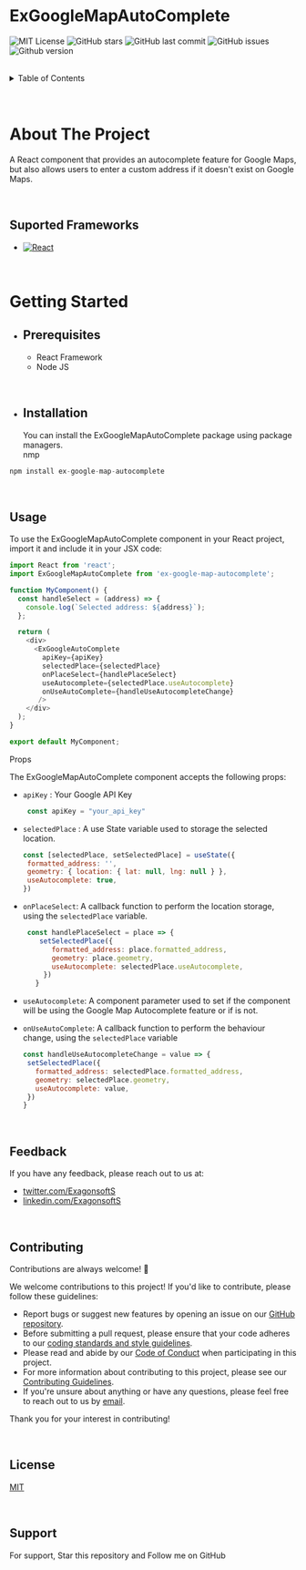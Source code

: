 <!-- PROJECT LOGO -->
# ExGoogleMapAutoComplete



![MIT License](https://img.shields.io/github/license/exagonsoft/ExGoogleMapAutoComplete)
![GitHub stars](https://img.shields.io/github/stars/exagonsoft/ExGoogleMapAutoComplete?style=flat)
![GitHub last commit](https://img.shields.io/github/last-commit/exagonsoft/ExGoogleMapAutoComplete)
![GitHub issues](https://img.shields.io/github/issues/exagonsoft/ExGoogleMapAutoComplete)
![Github version](https://img.shields.io/github/package-json/v/exagonsoft/ExGoogleMapAutoComplete/main)

<!-- CONTENT -->
<br />

<details>
  <summary>Table of Contents</summary>
  <ol>
    <li>
      <a href="#about-the-project">About The Project</a>
      <ul>
        <li><a href="#Suported-Frameworks">Supported Frameworks</a></li>
      </ul>
    </li>
    <li>
      <a href="#getting-started">Getting Started</a>
      <ul>
        <li><a href="#prerequisites">Prerequisites</a></li>
        <li><a href="#installation">Installation</a></li>
      </ul>
    </li>
    <li><a href="#usage">Usage</a></li>
    <li><a href="#contributing">Contributing</a></li>
    <li><a href="#license">License</a></li>
    <li><a href="#contact">Contact</a></li>
  </ol>
</details>
<br />

<!-- ABOUT THE PROJECT -->
<br />

# About The Project

A React component that provides an autocomplete feature for Google Maps, <br />
but also allows users to enter a custom address if it doesn't exist on Google Maps.

<!-- SUPPORTED FRAMEWORKS -->
<br />

## Suported Frameworks
  * [![React][React.js]][React-url]

<!-- GETTING STARTED -->
<br />

# Getting Started

<!-- PREREQUISITES -->


* ## Prerequisites
  * React Framework
  * Node JS

<!-- INSTALL -->
<br />

* ## Installation
  You can install the ExGoogleMapAutoComplete package using package managers.<br />
nmp
```js
npm install ex-google-map-autocomplete
```

<!-- USAGE -->
<br />

## Usage
To use the ExGoogleMapAutoComplete component in your React project, import it and include it in your JSX code:

```js
import React from 'react';
import ExGoogleMapAutoComplete from 'ex-google-map-autocomplete';

function MyComponent() {
  const handleSelect = (address) => {
    console.log(`Selected address: ${address}`);
  };

  return (
    <div>
      <ExGoogleAutoComplete
        apiKey={apiKey}
        selectedPlace={selectedPlace}
        onPlaceSelect={handlePlaceSelect}
        useAutocomplete={selectedPlace.useAutocomplete}
        onUseAutoComplete={handleUseAutocompleteChange}
       />
    </div>
  );
}

export default MyComponent;
```

Props

The ExGoogleMapAutoComplete component accepts the following props:

* `apiKey` : Your Google API Key
   ```js
    const apiKey = "your_api_key"
   ```
* `selectedPlace` : A use State variable used to storage the selected location.
   ```js
   const [selectedPlace, setSelectedPlace] = useState({
    formatted_address: '',
    geometry: { location: { lat: null, lng: null } },
    useAutocomplete: true,
  })
   ```

* `onPlaceSelect`: A callback function to perform the location storage, using the `selectedPlace` variable.
   ```js
    const handlePlaceSelect = place => {
       setSelectedPlace({
          formatted_address: place.formatted_address,
          geometry: place.geometry,
          useAutocomplete: selectedPlace.useAutocomplete,
        })
      }
   ```

* `useAutocomplete`: A component parameter used to set if the component will be using the Google Map Autocomplete feature or if is not.
* `onUseAutoComplete`: A callback function to perform the behaviour change, using the `selectedPlace` variable
   ```js
   const handleUseAutocompleteChange = value => {
    setSelectedPlace({
      formatted_address: selectedPlace.formatted_address,
      geometry: selectedPlace.geometry,
      useAutocomplete: value,
    })
  }
   ```

<!-- FEEDBACK -->
<br />

## Feedback

If you have any feedback, please reach out to us at: <br/>
* [twitter.com/ExagonsoftS](https://twitter.com/ExagonsoftS)<br />
* [linkedin.com/ExagonsoftS](https://www.linkedin.com/in/msc-alvaro-raul-martin-peraza-165114210)

<!-- CONTRIBUTING -->
<br />

## Contributing

Contributions are always welcome! 👏

We welcome contributions to this project! If you'd like to contribute, please follow these guidelines:

- Report bugs or suggest new features by opening an issue on our [GitHub repository](https://github.com/your-repo-name).
- Before submitting a pull request, please ensure that your code adheres to our [coding standards and style guidelines](/style_guide.md).
- Please read and abide by our [Code of Conduct](/CODE_OF_CONDUCT.md) when participating in this project.
- For more information about contributing to this project, please see our [Contributing Guidelines](/CONTRIBUTING.md).
- If you're unsure about anything or have any questions, please feel free to reach out to us by [email](mailto:example@example.com).

Thank you for your interest in contributing!


<!-- LICENSE -->
<br />

## License

[MIT](/Resourcess/license.txt)

<!-- SUPPORT -->
<br />

## Support

For support, Star this repository and Follow me on GitHub


<!-- MARKDOWN LINKS & IMAGES -->
<!-- https://www.markdownguide.org/basic-syntax/#reference-style-links -->
[contributors-shield]: https://img.shields.io/github/contributors/exagonsoft/AltherA-Landing-Page.svg?style=plastic
[contributors-url]: https://github.com/exagonsoft/AltherA-Landing-Page/graphs/contributors
[forks-shield]: https://img.shields.io/github/forks/exagonsoft/AltherA-Landing-Page.svg?style=plastic
[forks-url]: https://github.com/exagonsoft/AltherA-Landing-Page/network/members
[stars-shield]: https://img.shields.io/github/stars/exagonsoft/AltherA-Landing-Page.svg?style=plastic
[stars-url]: https://github.com/exagonsoft/AltherA-Landing-Page/stargazers
[issues-shield]: https://img.shields.io/github/issues/exagonsoft/AltherA-Landing-Page.svg?style=plastic
[issues-url]: https://github.com/exagonsoft/AltherA-Landing-Page/issues
[license-shield]: https://img.shields.io/github/license/exagonsoft/AltherA-Landing-Page.svg?style=plastic
[license-url]: https://github.com/exagonsoft/AltherA-Landing-Page/blob/master/LICENSE.txt
[linkedin-shield]: https://img.shields.io/badge/-LinkedIn-black.svg?style=plastic&logo=linkedin&colorB=555
[linkedin-url]: https://linkedin.com/in/linkedin_username
[product-screenshot]: images/screenshot.png
[Next.js]: https://img.shields.io/badge/next.js-000000?style=plastic&logo=nextdotjs&logoColor=white
[Next-url]: https://nextjs.org/
[React.js]: https://img.shields.io/badge/React-20232A?style=plastic&logo=react&logoColor=61DAFB
[React-url]: https://reactjs.org/
[Vue.js]: https://img.shields.io/badge/Vue.js-35495E?style=plastic&logo=vuedotjs&logoColor=4FC08D
[Vue-url]: https://vuejs.org/
[Angular.io]: https://img.shields.io/badge/Angular-DD0031?style=plastic&logo=angular&logoColor=white
[Angular-url]: https://angular.io/
[Svelte.dev]: https://img.shields.io/badge/Svelte-4A4A55?style=plastic&logo=svelte&logoColor=FF3E00
[Svelte-url]: https://svelte.dev/
[Laravel.com]: https://img.shields.io/badge/Laravel-FF2D20?style=plastic&logo=laravel&logoColor=white
[Laravel-url]: https://laravel.com
[Bootstrap.com]: https://img.shields.io/badge/Bootstrap-563D7C?style=plastic&logo=bootstrap&logoColor=white
[Bootstrap-url]: https://getbootstrap.com
[JQuery.com]: https://img.shields.io/badge/jQuery-0769AD?style=plastic&logo=jquery&logoColor=white
[JQuery-url]: https://jquery.com 